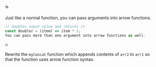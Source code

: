 :coffee:

Just like a normal function, you can pass arguments into arrow functions.

```javascript
// doubles input value and returns it
const doubler = (item) => item * 2;
You can pass more than one argument into arrow functions as well.
```

:fire:

Rewrite the `myConcat` function which appends contents of `arr2` to `arr1` so that the function uses arrow function syntax.
